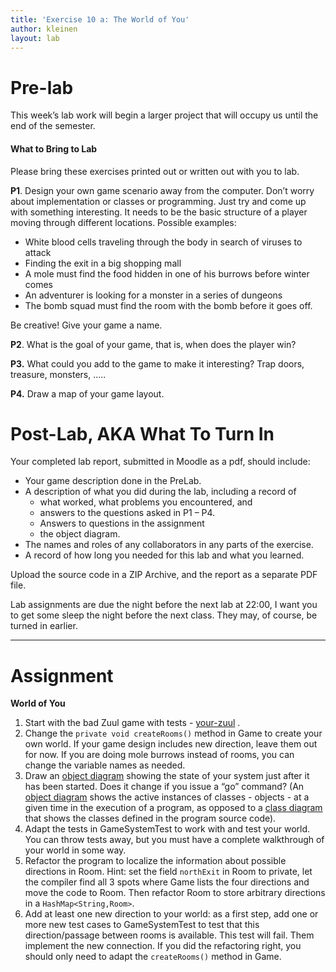 ```yaml
---
title: 'Exercise 10 a: The World of You'
author: kleinen
layout: lab
---
```

# Pre-lab

This week&#8217;s lab work will begin a larger project that will occupy us until the end of the semester.

#### What to Bring to Lab

Please bring these exercises printed out or written out with you to lab.

**P1**. Design your own game scenario away from the computer. Don&#8217;t worry about implementation or classes or programming. Just try and come up with something interesting. It needs to be the basic structure of a player moving through different locations. Possible examples:

*   White blood cells traveling through the body in search of viruses to attack
*   Finding the exit in a big shopping mall
*   A mole must find the food hidden in one of his burrows before winter comes
*   An adventurer is looking for a monster in a series of dungeons
*   The bomb squad must find the room with the bomb before it goes off.

Be creative! Give your game a name.

**P2**. What is the goal of your game, that is, when does the player win?

**P3.** What could you add to the game to make it interesting? Trap doors, treasure, monsters, &#8230;..

**P4.** Draw a map of your game layout.

# Post-Lab, AKA  What To Turn In

Your completed lab report, submitted in Moodle as a pdf,
should include:

*   Your game description done in the PreLab.
*   A description of what you did during the lab, including a record of
    * what worked, what problems you encountered, and
    * answers to the questions asked in P1 &#8211; P4.
    * Answers to questions in the assignment
    * the object diagram.
*   The names and roles of any collaborators in any parts of the exercise.
*   A record of how long you needed for this lab and what you learned.

Upload the source code in a ZIP Archive, and the report as a separate PDF file.

Lab assignments are due the night before the next lab at 22:00, I want you to get some sleep the night before the next class. They may, of course, be turned
in earlier.

* * *

# Assignment

**World of You**

1.  Start with the bad Zuul game with tests - [your-zuul](https://github.com/htw-imi-info1/exercise10) .
2.  Change the `private void createRooms()` method in Game to create your own world. If your game design includes new direction, leave them out for now. If you are doing mole burrows instead of rooms, you can change the variable names as needed.
3.  Draw an [object diagram](http://www.agilemodeling.com/artifacts/objectDiagram.htm) showing the state of your system just after it has been started. Does it change if you issue a &#8220;go&#8221; command? (An [object diagram](http://www.agilemodeling.com/artifacts/objectDiagram.htm) shows the active instances of classes - objects - at a given time in the execution of a program, as opposed to a [class diagram](http://agilemodeling.com/artifacts/classDiagram.htm) that shows the classes defined in the program source code).
4.  Adapt the tests in GameSystemTest to work with and test your world. You can
throw tests away, but you must have a complete walkthrough of your world in some way.
5.  Refactor the program to localize the information about possible directions in Room. Hint: set the field `northExit` in Room to private, let the compiler find all 3 spots where Game lists the four directions and move the code to Room. Then refactor Room to store arbitrary directions in a `HashMap<String,Room>`.
6. Add at least one new direction to your world: as a first step, add one or more new test cases to GameSystemTest to test that this direction/passage between rooms is available. This test will fail.
Them implement the new connection. If you did the refactoring right, you should only need to adapt the
`createRooms()` method in Game.
